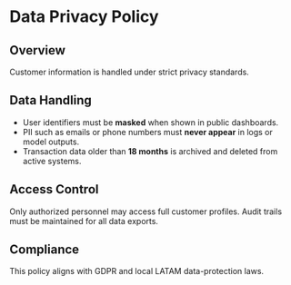 # Data Privacy Policy

## Overview
Customer information is handled under strict privacy standards.

## Data Handling
- User identifiers must be **masked** when shown in public dashboards.
- PII such as emails or phone numbers must **never appear** in logs or model outputs.
- Transaction data older than **18 months** is archived and deleted from active systems.

## Access Control
Only authorized personnel may access full customer profiles.
Audit trails must be maintained for all data exports.

## Compliance
This policy aligns with GDPR and local LATAM data-protection laws.
